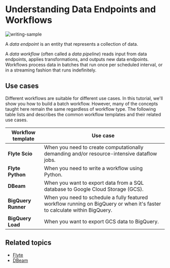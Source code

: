 # Understanding Data Endpoints and Workflows

![writing-sample](https://img.shields.io/badge/status-writing%20sample-brightgreen)

A _data endpoint_ is an entity that represents a collection of data.

A _data workflow_ (often called a _data pipeline_) reads input from data endpoints, applies transformations, and outputs new data endpoints. Workflows process data in batches that run once per scheduled interval, or in a streaming fashion that runs indefinitely.

## Use cases

Different workflows are suitable for different use cases. In this tutorial, we'll show you how to build a batch workflow. However, many of the concepts taught here remain the same regardless of workflow type. The following table lists and describes the common workflow templates and their related use cases.

|**Workflow template**|**Use case**|
|----|----|
|**Flyte Scio**|When you need to create computationally demanding and/or resource-intensive dataflow jobs.|
|**Flyte Python**|When you need to write a workflow using Python.|
|**DBeam**|When you want to export data from a SQL database to Google Cloud Storage (GCS).|
|**BigQuery Runner**|When you need to schedule a fully featured workflow running on BigQuery or when it's faster to calculate within BigQuery.|
|**BigQuery Load**|When you want to export GCS data to BigQuery.|

## Related topics

- [Flyte](https://flyte.org/)
- [DBeam](https://github.com/spotify/dbeam#readme)
